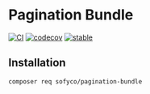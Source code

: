 # Pagination Bundle

[![CI](https://github.com/sofyco/pagination-bundle/actions/workflows/ci.yaml/badge.svg)](https://github.com/sofyco/pagination-bundle/actions/workflows/ci.yaml)
[![codecov](https://codecov.io/gh/sofyco/pagination-bundle/branch/main/graph/badge.svg)](https://codecov.io/gh/sofyco/pagination-bundle)
[![stable](http://poser.pugx.org/sofyco/pagination-bundle/v)](https://packagist.org/packages/sofyco/pagination-bundle)

## Installation

```bash
composer req sofyco/pagination-bundle
```
